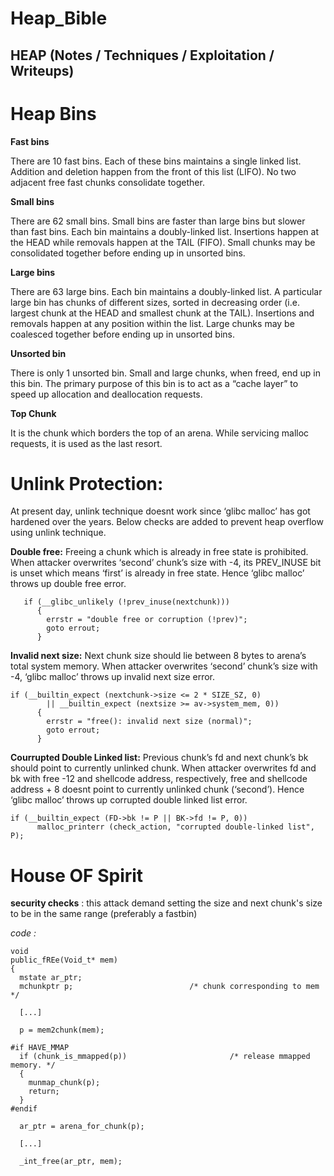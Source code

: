 # Heap_Bible
## HEAP  (Notes / Techniques / Exploitation / Writeups)

# Heap Bins

**Fast bins**

There are 10 fast bins. Each of these bins maintains a single linked list. Addition and deletion happen from the front of this list (LIFO). No two adjacent free fast chunks consolidate together.

**Small bins**

There are 62 small bins. Small bins are faster than large bins but slower than fast bins. Each bin maintains a doubly-linked list. Insertions happen at the HEAD while removals happen at the TAIL (FIFO). Small chunks may be consolidated together before ending up in unsorted bins.

**Large bins**

There are 63 large bins. Each bin maintains a doubly-linked list. A particular large bin has chunks of different sizes, sorted in decreasing order (i.e. largest chunk at the HEAD and smallest chunk at the TAIL). Insertions and removals happen at any position within the list. Large chunks may be coalesced together before ending up in unsorted bins.

**Unsorted bin**

There is only 1 unsorted bin. Small and large chunks, when freed, end up in this bin. The primary purpose of this bin is to act as a “cache layer” to speed up allocation and deallocation requests.

**Top Chunk** 

It is the chunk which borders the top of an arena. While servicing malloc requests, it is used as the last resort.


# Unlink Protection: 
At present day, unlink technique doesnt work since ‘glibc malloc’ has got hardened over the years. Below checks are added to prevent heap overflow using unlink technique.

**Double free:** Freeing a chunk which is already in free state is prohibited. When attacker overwrites ‘second’ chunk’s size with -4, its PREV_INUSE bit is unset which means ‘first’ is already in free state. Hence ‘glibc malloc’ throws up double free error.

```
   if (__glibc_unlikely (!prev_inuse(nextchunk)))
      {
        errstr = "double free or corruption (!prev)";
        goto errout;
      }
```

**Invalid next size:** Next chunk size should lie between 8 bytes to arena’s total system memory. When attacker overwrites ‘second’ chunk’s size with -4, ‘glibc malloc’ throws up invalid next size error.

```
if (__builtin_expect (nextchunk->size <= 2 * SIZE_SZ, 0)
        || __builtin_expect (nextsize >= av->system_mem, 0))
      {
        errstr = "free(): invalid next size (normal)";
        goto errout;
      }
```

**Courrupted Double Linked list:** Previous chunk’s fd and next chunk’s bk should point to currently unlinked chunk. When attacker overwrites fd and bk with free -12 and shellcode address, respectively, free and shellcode address + 8 doesnt point to currently unlinked chunk (‘second’). Hence ‘glibc malloc’ throws up corrupted double linked list error.


```
if (__builtin_expect (FD->bk != P || BK->fd != P, 0))                     
      malloc_printerr (check_action, "corrupted double-linked list", P);
```

# House OF Spirit

**security checks** : this attack demand setting the size and next chunk's size to be in the same range (preferably a fastbin)

*code :*

```
void
public_fREe(Void_t* mem)
{
  mstate ar_ptr;
  mchunkptr p;                          /* chunk corresponding to mem */

  [...]

  p = mem2chunk(mem);

#if HAVE_MMAP
  if (chunk_is_mmapped(p))                       /* release mmapped memory. */
  {
    munmap_chunk(p);
    return;
  }
#endif

  ar_ptr = arena_for_chunk(p);

  [...]

  _int_free(ar_ptr, mem);
```
